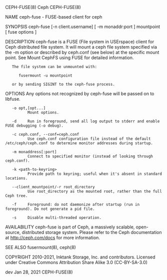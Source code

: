 CEPH-FUSE(8)                                                                               Ceph                                                                               CEPH-FUSE(8)

NAME
       ceph-fuse - FUSE-based client for ceph

SYNOPSIS
       ceph-fuse [-n client.username] [ -m monaddr:port ] mountpoint [ fuse options ]

DESCRIPTION
       ceph-fuse is a FUSE (File system in USErspace) client for Ceph distributed file system. It will mount a ceph file system specified via the -m option or described by ceph.conf (see
       below) at the specific mount point. See Mount CephFS using FUSE for detailed information.

       The file system can be unmounted with:

          fusermount -u mountpoint

       or by sending SIGINT to the ceph-fuse process.

OPTIONS
       Any options not recognized by ceph-fuse will be passed on to libfuse.

       -o opt,[opt...]
              Mount options.

       -d     Run in foreground, send all log output to stderr and enable FUSE debugging (-o debug).

       -c ceph.conf, --conf=ceph.conf
              Use ceph.conf configuration file instead of the default /etc/ceph/ceph.conf to determine monitor addresses during startup.

       -m monaddress[:port]
              Connect to specified monitor (instead of looking through ceph.conf).

       -k <path-to-keyring>
              Provide path to keyring; useful when it's absent in standard locations.

       --client_mountpoint/-r root_directory
              Use root_directory as the mounted root, rather than the full Ceph tree.

       -f     Foreground: do not daemonize after startup (run in foreground). Do not generate a pid file.

       -s     Disable multi-threaded operation.

AVAILABILITY
       ceph-fuse is part of Ceph, a massively scalable, open-source, distributed storage system. Please refer to the Ceph documentation at http://ceph.com/docs for more information.

SEE ALSO
       fusermount(8), ceph(8)

COPYRIGHT
       2010-2021, Inktank Storage, Inc. and contributors. Licensed under Creative Commons Attribution Share Alike 3.0 (CC-BY-SA-3.0)

dev                                                                                    Jan 28, 2021                                                                           CEPH-FUSE(8)
